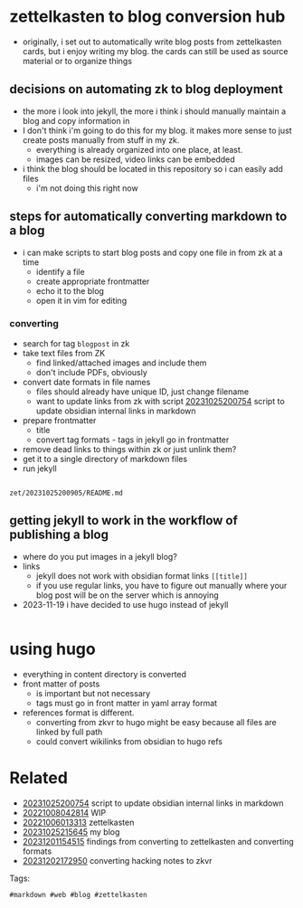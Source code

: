 # zettelkasten to blog conversion hub

- originally, i set out to automatically write blog posts from zettelkasten cards, but i enjoy writing my blog. the cards can still be used as source material or to organize things

## decisions on automating zk to blog deployment
- the more i look into jekyll, the more i think i should manually maintain a blog and copy information in
- I don't think i'm going to do this for my blog. it makes more sense to just create posts manually from stuff in my zk.
  - everything is already organized into one place, at least.
  - images can be resized, video links can be embedded
- i think the blog should be located in this repository so i can easily add files
  - i'm not doing this right now

## steps for automatically converting markdown to a blog
- i can make scripts to start blog posts and copy one file in from zk at a time
  - identify a file
  - create appropriate frontmatter
  - echo it to the blog
  - open it in vim for editing
### converting
- search for tag `blogpost` in zk
- take text files from ZK
  - find linked/attached images and include them
  - don't include PDFs, obviously
- convert date formats in file names
  - files should already have unique ID, just change filename
  - want to update links from zk with script [20231025200754](/zet/20231025200754/README.md) script to update obsidian internal links in markdown
- prepare frontmatter
  - title
  - convert tag formats - tags in jekyll go in frontmatter
- remove dead links to things within zk or just unlink them?
- get it to a single directory of markdown files
- run jekyll

```
```

` zet/20231025200905/README.md `

## getting jekyll to work in the workflow of publishing a blog

- where do you put images in a jekyll blog?
- links
  - jekyll does not work with obsidian format links `[[title]]`
  - if you use regular links, you have to figure out manually where your blog post will be on the server which is annoying
- 2023-11-19 i have decided to use hugo instead of jekyll

```
```

# using hugo

- everything in content directory is converted
- front matter of posts
  - is important but not necessary
  - tags must go in front matter in yaml array format
- references format is different.
  - converting from zkvr to hugo might be easy because all files are linked by full path
  - could convert wikilinks from obsidian to hugo refs

# Related

- [20231025200754](/zet/20231025200754/README.md) script to update obsidian internal links in markdown
- [20221008042814](/zet/20221008042814/README.md) WIP
- [20221006013313](/zet/20221006013313/README.md) zettelkasten
- [20231025215645](/zet/20231025215645/README.md) my blog
- [20231201154515](/zet/20231201154515/README.md) findings from converting to zettelkasten and converting formats
- [20231202172950](/zet/20231202172950/README.md) converting hacking notes to zkvr

Tags:

    #markdown #web #blog #zettelkasten
